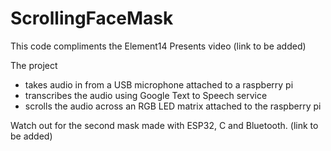 # ScrollingFaceMask

This code compliments the Element14 Presents video (link to be added)

The project
- takes audio in from a USB microphone attached to a raspberry pi
- transcribes the audio using Google Text to Speech service
- scrolls the audio across an RGB LED matrix attached to the raspberry pi

Watch out for the second mask made with ESP32, C and Bluetooth. (link to be added)
